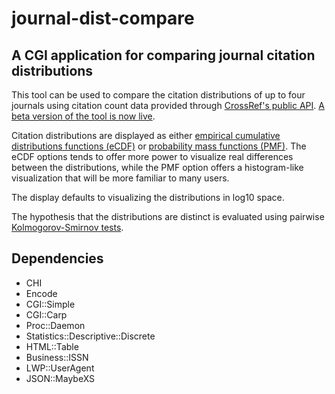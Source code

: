 # journal-dist-compare
## A CGI application for comparing journal citation distributions
This tool can be used to compare the citation distributions of up to four journals using citation count data provided through [CrossRef's public API](https://github.com/CrossRef/rest-api-doc). [A beta version of the tool is now live](https://alhufton.com/cgi-bin/journal-dist-compare.cgi).

Citation distributions are displayed as either [empirical cumulative distributions functions (eCDF)](https://en.wikipedia.org/wiki/Empirical_distribution_function) or [probability mass functions (PMF)](https://en.wikipedia.org/wiki/Probability_mass_function). The eCDF options tends to offer more power to visualize real differences between the distributions, while the PMF option offers a histogram-like visualization that will be more familiar to many users. 

The display defaults to visualizing the distributions in log10 space.  

The hypothesis that the distributions are distinct is evaluated using pairwise [Kolmogorov-Smirnov tests](https://en.wikipedia.org/wiki/Kolmogorov-Smirnov_test).

## Dependencies
- CHI
- Encode
- CGI::Simple
- CGI::Carp
- Proc::Daemon
- Statistics::Descriptive::Discrete
- HTML::Table
- Business::ISSN
- LWP::UserAgent
- JSON::MaybeXS


